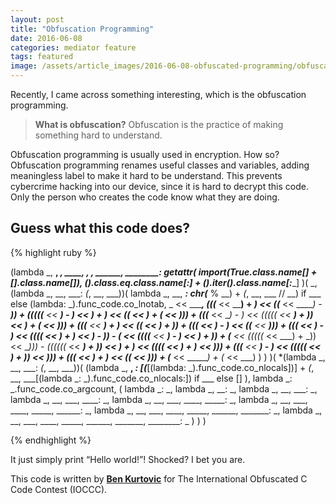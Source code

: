 ```yaml
---
layout: post
title: "Obfuscation Programming"
date: 2016-06-08
categories: mediator feature
tags: featured
image: /assets/article_images/2016-06-08-obfuscated-programming/obfuscation-programming.jpg
---
```


Recently, I came across something interesting, which is the obfuscation programming. 

> **What is obfuscation?** Obfuscation is the practice of making something hard to understand.

Obfuscation programming is usually used in encryption. How so? Obfuscation programming renames useful classes and variables, adding meaningless label to make it hard to be understand. This prevents cybercrime hacking into our device, since it is hard to decrypt this code. Only the person who creates the code know what they are doing. 

## Guess what this code does?

{% highlight ruby %}

(lambda _, __, ___, ____, _____, ______, _______, ________:
    getattr(
        __import__(True.__class__.__name__[_] + [].__class__.__name__[__]),
        ().__class__.__eq__.__class__.__name__[:__] +
        ().__iter__().__class__.__name__[_____:________]
    )(
        _, (lambda _, __, ___: _(_, __, ___))(
            lambda _, __, ___:
                chr(___ % __) + _(_, __, ___ // __) if ___ else
                (lambda: _).func_code.co_lnotab,
            _ << ________,
            (((_____ << ____) + _) << ((___ << _____) - ___)) + (((((___ << __)
            - _) << ___) + _) << ((_____ << ____) + (_ << _))) + (((_______ <<
            __) - _) << (((((_ << ___) + _)) << ___) + (_ << _))) + (((_______
            << ___) + _) << ((_ << ______) + _)) + (((_______ << ____) - _) <<
            ((_______ << ___))) + (((_ << ____) - _) << ((((___ << __) + _) <<
            __) - _)) - (_______ << ((((___ << __) - _) << __) + _)) + (_______
            << (((((_ << ___) + _)) << __))) - ((((((_ << ___) + _)) << __) +
            _) << ((((___ << __) + _) << _))) + (((_______ << __) - _) <<
            (((((_ << ___) + _)) << _))) + (((___ << ___) + _) << ((_____ <<
            _))) + (_____ << ______) + (_ << ___)
        )
    )
)(
    *(lambda _, __, ___: _(_, __, ___))(
        (lambda _, __, ___:
            [__(___[(lambda: _).func_code.co_nlocals])] +
            _(_, __, ___[(lambda _: _).func_code.co_nlocals:]) if ___ else []
        ),
        lambda _: _.func_code.co_argcount,
        (
            lambda _: _,
            lambda _, __: _,
            lambda _, __, ___: _,
            lambda _, __, ___, ____: _,
            lambda _, __, ___, ____, _____: _,
            lambda _, __, ___, ____, _____, ______: _,
            lambda _, __, ___, ____, _____, ______, _______: _,
            lambda _, __, ___, ____, _____, ______, _______, ________: _
        )
    )
)

{% endhighlight %}

It just simply print “Hello world!”!  Shocked? I bet you are. 

This code is written by **[Ben Kurtovic](https://benkurtovic.com/)** for The International Obfuscated C Code Contest (IOCCC). 
